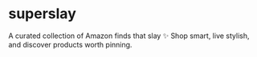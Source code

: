 # superslay
A curated collection of Amazon finds that slay ✨ Shop smart, live stylish, and discover products worth pinning.
